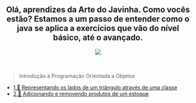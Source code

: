 <div>
<h2 align="center"> Olá, aprendizes da Arte do Javinha. Como vocês estão? Estamos a um passo de entender como o java se aplica a exercícios que vão do nível básico, até o avançado.</h2>
</div>

<div align="center">
  <img src="https://www.stylus.co.za/wp-content/uploads/2022/12/java-banner.png"> </img>
</div> <br> <br>


> Introdução à Programação Orientada a Objetos
- [1.🔺 Representando os lados de um triângulo através de uma classe](./ladosDeUmTriangulo)
- [2.🛒 Adicionando e removendo produtos de um estoque](./estoqueEQuantidade)

